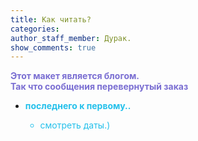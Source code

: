 ```yaml
---
title: Как читать?
categories:
author_staff_member: Дурак.
show_comments: true
---
```


<span style="color:#7A6ED2">**Этот макет является блогом.**  
<span style="color:#7A6ED2">**Так что сообщения перевернутый заказ**  
- <span style="color:#24C0EB">**последнего к первому..**  
	- <span style="color:#24C0EB"> смотреть даты.)





